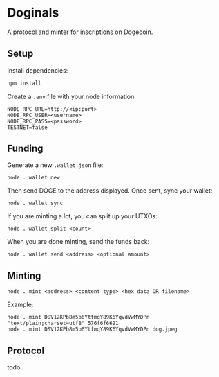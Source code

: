 # Doginals

A protocol and minter for inscriptions on Dogecoin. 

## Setup

Install dependencies:

```sh
npm install
```

Create a `.env` file with your node information:

```
NODE_RPC_URL=http://<ip:port>
NODE_RPC_USER=<username>
NODE_RPC_PASS=<password>
TESTNET=false
```

## Funding

Generate a new `.wallet.json` file:

```
node . wallet new
```

Then send DOGE to the address displayed. Once sent, sync your wallet:

```
node . wallet sync
```

If you are minting a lot, you can split up your UTXOs:

```
node . wallet split <count>
```

When you are done minting, send the funds back:

```
node . wallet send <address> <optional amount>
```

## Minting

```
node . mint <address> <content type> <hex data OR filename>
```

Example:

```
node . mint DSV12KPb8m5b6YtfmqY89K6YqvdVwMYDPn "text/plain;charset=utf8" 576f6f6621 
node . mint DSV12KPb8m5b6YtfmqY89K6YqvdVwMYDPn dog.jpeg
```

## Protocol

todo
